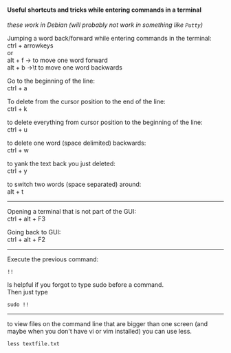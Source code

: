 #### Useful shortcuts and tricks while entering commands in a terminal

*these work in Debian (will probably not work in something like `Putty`)*

Jumping a word back/forward while entering commands in the terminal:\
ctrl + arrowkeys\
or\
alt + f -> to move one word forward\
alt + b ->\t to move one word backwards

Go to the beginning of the line:\
ctrl + a

To delete from the cursor position to the end of the line:\
ctrl + k

to delete everything from cursor position to the beginning of the line:\
ctrl + u

to delete one word (space delimited) backwards:\
ctrl + w

to yank the text back you just deleted:\
ctrl + y

to switch two words (space separated) around:\
alt + t


***

Opening a terminal that is not part of the GUI:\
ctrl + alt + F3

Going back to GUI:\
ctrl + alt + F2

***

Execute the previous command:
```
!!
```

Is helpful if you forgot to type sudo before a command.\
Then just type
```
sudo !!
```

***

to view files on the command line that are bigger than one screen (and maybe when you don't have vi or vim installed) you can use less.
```
less textfile.txt
```
